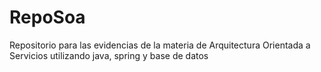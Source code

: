 # RepoSoa

Repositorio para las evidencias de la materia de Arquitectura Orientada a Servicios utilizando java, spring y base de datos
